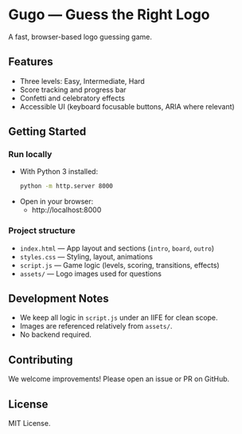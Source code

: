 # Gugo — Guess the Right Logo

A fast, browser-based logo guessing game.

## Features
- Three levels: Easy, Intermediate, Hard
- Score tracking and progress bar
- Confetti and celebratory effects
- Accessible UI (keyboard focusable buttons, ARIA where relevant)

## Getting Started

### Run locally
- With Python 3 installed:
  ```bash
  python -m http.server 8000
  ```
- Open in your browser:
  - http://localhost:8000

### Project structure
- `index.html` — App layout and sections (`intro`, `board`, `outro`)
- `styles.css` — Styling, layout, animations
- `script.js` — Game logic (levels, scoring, transitions, effects)
- `assets/` — Logo images used for questions

## Development Notes
- We keep all logic in `script.js` under an IIFE for clean scope.
- Images are referenced relatively from `assets/`.
- No backend required.

## Contributing
We welcome improvements! Please open an issue or PR on GitHub.

## License
MIT License.
